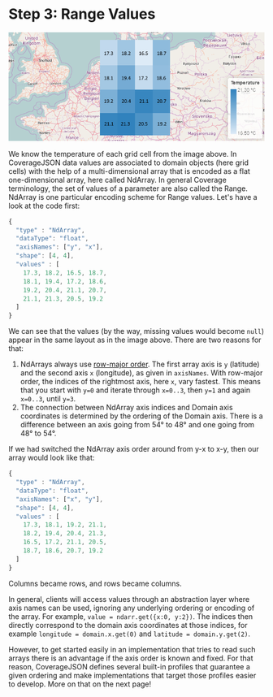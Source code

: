 # Step 3: Range Values

![Temperature values overlaid on grid](images/playground_temperature_coverage_with_values.png)

We know the temperature of each grid cell from the image above.
In CoverageJSON data values are associated to domain objects (here grid cells) with the help of a multi-dimensional array that is encoded as a flat one-dimensional array, here called NdArray. In general Coverage terminology, the set of values of a parameter are also called the Range. NdArray is one particular encoding scheme for Range values. Let's have a look at the code first:
```js
{
  "type" : "NdArray",
  "dataType": "float",
  "axisNames": ["y", "x"],
  "shape": [4, 4],
  "values" : [
    17.3, 18.2, 16.5, 18.7,
    18.1, 19.4, 17.2, 18.6,
    19.2, 20.4, 21.1, 20.7,
    21.1, 21.3, 20.5, 19.2
  ]
}
```
We can see that the values (by the way, missing values would become `null`) appear in the same layout as in the image above.
There are two reasons for that:

1. NdArrays always use [row-major order](https://en.wikipedia.org/wiki/Row-major_order).
The first array axis is `y` (latitude) and the second axis `x` (longitude), as given in `axisNames`.
With row-major order, the indices of the rightmost axis, here `x`, vary fastest.
This means that you start with `y=0` and iterate through `x=0..3`, then `y=1` and again `x=0..3`, until `y=3`.
2. The connection between NdArray axis indices and Domain axis coordinates is determined by the ordering of the Domain axis.
There is a difference between an axis going from 54° to 48° and one going from 48° to 54°.

If we had switched the NdArray axis order around from y-x to x-y, then our array would look like that:
```js
{
  "type" : "NdArray",
  "dataType": "float",
  "axisNames": ["x", "y"],
  "shape": [4, 4],
  "values" : [
    17.3, 18.1, 19.2, 21.1,
    18.2, 19.4, 20.4, 21.3,
    16.5, 17.2, 21.1, 20.5,
    18.7, 18.6, 20.7, 19.2
  ]
}
```
Columns became rows, and rows became columns.

In general, clients will access values through an abstraction layer where axis names can be used, ignoring any underlying ordering or encoding of the array. For example, `value = ndarr.get({x:0, y:2})`. The indices then directly correspond to the domain axis coordinates at those indices, for example `longitude = domain.x.get(0)` and `latitude = domain.y.get(2)`.

However, to get started easily in an implementation that tries to read such arrays there is an advantage if the axis order is known and fixed.
For that reason, CoverageJSON defines several built-in profiles that guarantee a given ordering and make implementations that target those profiles easier to develop. More on that on the next page!
